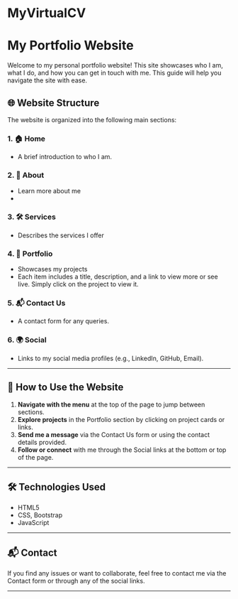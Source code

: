 # MyVirtualCV
# My Portfolio Website

Welcome to my personal portfolio website! This site showcases who I am, what I do, and how you can get in touch with me. This guide will help you navigate the site with ease.

## 🌐 Website Structure

The website is organized into the following main sections:

### 1. 🏠 Home
- A brief introduction to who I am.

### 2. 👤 About
- Learn more about me
- 
### 3. 🛠️ Services
- Describes the services I offer 

### 4. 💼 Portfolio
- Showcases my projects
- Each item includes a title, description, and a link to view more or see live. Simply click on the project to view it.

### 5. 📬 Contact Us
- A contact form for any queries.


### 6. 🌍 Social
- Links to my social media profiles (e.g., LinkedIn, GitHub, Email).


---

## 🚀 How to Use the Website

1. **Navigate with the menu** at the top of the page to jump between sections.
2. **Explore projects** in the Portfolio section by clicking on project cards or links.
3. **Send me a message** via the Contact Us form or using the contact details provided.
4. **Follow or connect** with me through the Social links at the bottom or top of the page.

---

## 🛠️ Technologies Used

- HTML5
- CSS, Bootstrap
- JavaScript
---

## 📬 Contact

If you find any issues or want to collaborate, feel free to contact me via the Contact form or through any of the social links.

---


